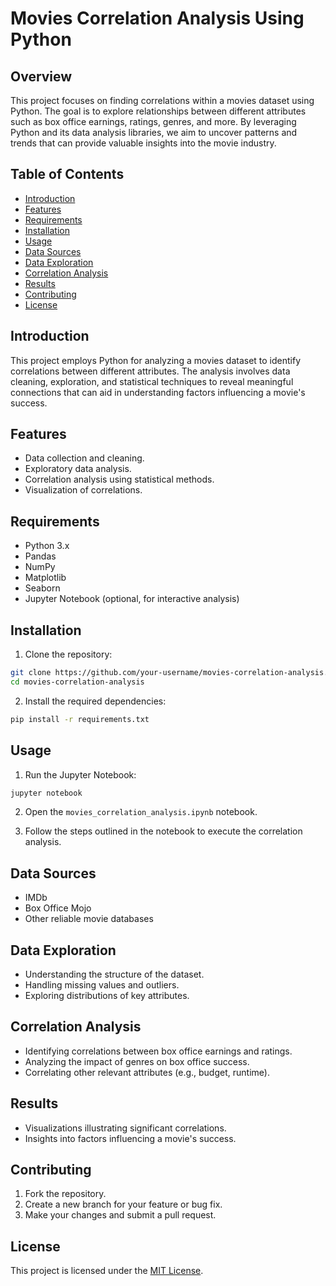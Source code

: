 # Movies Correlation Analysis Using Python

## Overview

This project focuses on finding correlations within a movies dataset using Python. The goal is to explore relationships between different attributes such as box office earnings, ratings, genres, and more. By leveraging Python and its data analysis libraries, we aim to uncover patterns and trends that can provide valuable insights into the movie industry.

## Table of Contents

- [Introduction](#introduction)
- [Features](#features)
- [Requirements](#requirements)
- [Installation](#installation)
- [Usage](#usage)
- [Data Sources](#data-sources)
- [Data Exploration](#data-exploration)
- [Correlation Analysis](#correlation-analysis)
- [Results](#results)
- [Contributing](#contributing)
- [License](#license)

## Introduction

This project employs Python for analyzing a movies dataset to identify correlations between different attributes. The analysis involves data cleaning, exploration, and statistical techniques to reveal meaningful connections that can aid in understanding factors influencing a movie's success.

## Features

- Data collection and cleaning.
- Exploratory data analysis.
- Correlation analysis using statistical methods.
- Visualization of correlations.

## Requirements

- Python 3.x
- Pandas
- NumPy
- Matplotlib
- Seaborn
- Jupyter Notebook (optional, for interactive analysis)

## Installation

1. Clone the repository:

```bash
git clone https://github.com/your-username/movies-correlation-analysis.git
cd movies-correlation-analysis
```

2. Install the required dependencies:

```bash
pip install -r requirements.txt
```

## Usage

1. Run the Jupyter Notebook:

```bash
jupyter notebook
```

2. Open the `movies_correlation_analysis.ipynb` notebook.

3. Follow the steps outlined in the notebook to execute the correlation analysis.

## Data Sources

- IMDb
- Box Office Mojo
- Other reliable movie databases

## Data Exploration

- Understanding the structure of the dataset.
- Handling missing values and outliers.
- Exploring distributions of key attributes.

## Correlation Analysis

- Identifying correlations between box office earnings and ratings.
- Analyzing the impact of genres on box office success.
- Correlating other relevant attributes (e.g., budget, runtime).

## Results

- Visualizations illustrating significant correlations.
- Insights into factors influencing a movie's success.

## Contributing

1. Fork the repository.
2. Create a new branch for your feature or bug fix.
3. Make your changes and submit a pull request.

## License

This project is licensed under the [MIT License](LICENSE).

